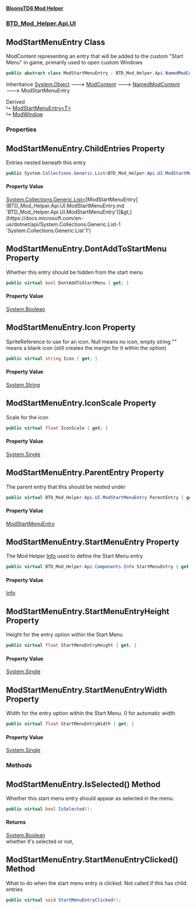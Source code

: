 #### [BloonsTD6 Mod Helper](README.md 'README')
### [BTD_Mod_Helper.Api.UI](README.md#BTD_Mod_Helper.Api.UI 'BTD_Mod_Helper.Api.UI')

## ModStartMenuEntry Class

ModContent representing an entry that will be added to the custom "Start Menu" in game, primarily used to open custom Windows

```csharp
public abstract class ModStartMenuEntry : BTD_Mod_Helper.Api.NamedModContent
```

Inheritance [System.Object](https://docs.microsoft.com/en-us/dotnet/api/System.Object 'System.Object') &#129106; [ModContent](BTD_Mod_Helper.Api.ModContent.md 'BTD_Mod_Helper.Api.ModContent') &#129106; [NamedModContent](BTD_Mod_Helper.Api.NamedModContent.md 'BTD_Mod_Helper.Api.NamedModContent') &#129106; ModStartMenuEntry

Derived  
&#8627; [ModStartMenuEntry&lt;T&gt;](BTD_Mod_Helper.Api.UI.ModStartMenuEntry_T_.md 'BTD_Mod_Helper.Api.UI.ModStartMenuEntry<T>')  
&#8627; [ModWindow](BTD_Mod_Helper.Api.UI.ModWindow.md 'BTD_Mod_Helper.Api.UI.ModWindow')
### Properties

<a name='BTD_Mod_Helper.Api.UI.ModStartMenuEntry.ChildEntries'></a>

## ModStartMenuEntry.ChildEntries Property

Entries nested beneath this entry

```csharp
public System.Collections.Generic.List<BTD_Mod_Helper.Api.UI.ModStartMenuEntry> ChildEntries { get; }
```

#### Property Value
[System.Collections.Generic.List&lt;](https://docs.microsoft.com/en-us/dotnet/api/System.Collections.Generic.List-1 'System.Collections.Generic.List`1')[ModStartMenuEntry](BTD_Mod_Helper.Api.UI.ModStartMenuEntry.md 'BTD_Mod_Helper.Api.UI.ModStartMenuEntry')[&gt;](https://docs.microsoft.com/en-us/dotnet/api/System.Collections.Generic.List-1 'System.Collections.Generic.List`1')

<a name='BTD_Mod_Helper.Api.UI.ModStartMenuEntry.DontAddToStartMenu'></a>

## ModStartMenuEntry.DontAddToStartMenu Property

Whether this entry should be hidden from the start menu

```csharp
public virtual bool DontAddToStartMenu { get; }
```

#### Property Value
[System.Boolean](https://docs.microsoft.com/en-us/dotnet/api/System.Boolean 'System.Boolean')

<a name='BTD_Mod_Helper.Api.UI.ModStartMenuEntry.Icon'></a>

## ModStartMenuEntry.Icon Property

SpriteReference to use for an icon. Null means no icon, empty string "" means a blank icon (still creates the margin for it within the option)

```csharp
public virtual string Icon { get; }
```

#### Property Value
[System.String](https://docs.microsoft.com/en-us/dotnet/api/System.String 'System.String')

<a name='BTD_Mod_Helper.Api.UI.ModStartMenuEntry.IconScale'></a>

## ModStartMenuEntry.IconScale Property

Scale for the icon

```csharp
public virtual float IconScale { get; }
```

#### Property Value
[System.Single](https://docs.microsoft.com/en-us/dotnet/api/System.Single 'System.Single')

<a name='BTD_Mod_Helper.Api.UI.ModStartMenuEntry.ParentEntry'></a>

## ModStartMenuEntry.ParentEntry Property

The parent entry that this should be nested under

```csharp
public virtual BTD_Mod_Helper.Api.UI.ModStartMenuEntry ParentEntry { get; }
```

#### Property Value
[ModStartMenuEntry](BTD_Mod_Helper.Api.UI.ModStartMenuEntry.md 'BTD_Mod_Helper.Api.UI.ModStartMenuEntry')

<a name='BTD_Mod_Helper.Api.UI.ModStartMenuEntry.StartMenuEntry'></a>

## ModStartMenuEntry.StartMenuEntry Property

The Mod Helper [Info](BTD_Mod_Helper.Api.Components.Info.md 'BTD_Mod_Helper.Api.Components.Info') used to define the Start Menu entry

```csharp
public virtual BTD_Mod_Helper.Api.Components.Info StartMenuEntry { get; }
```

#### Property Value
[Info](BTD_Mod_Helper.Api.Components.Info.md 'BTD_Mod_Helper.Api.Components.Info')

<a name='BTD_Mod_Helper.Api.UI.ModStartMenuEntry.StartMenuEntryHeight'></a>

## ModStartMenuEntry.StartMenuEntryHeight Property

Height for the entry option within the Start Menu

```csharp
public virtual float StartMenuEntryHeight { get; }
```

#### Property Value
[System.Single](https://docs.microsoft.com/en-us/dotnet/api/System.Single 'System.Single')

<a name='BTD_Mod_Helper.Api.UI.ModStartMenuEntry.StartMenuEntryWidth'></a>

## ModStartMenuEntry.StartMenuEntryWidth Property

Width for the entry option within the Start Menu. 0 for automatic width

```csharp
public virtual float StartMenuEntryWidth { get; }
```

#### Property Value
[System.Single](https://docs.microsoft.com/en-us/dotnet/api/System.Single 'System.Single')
### Methods

<a name='BTD_Mod_Helper.Api.UI.ModStartMenuEntry.IsSelected()'></a>

## ModStartMenuEntry.IsSelected() Method

Whether this start menu entry should appear as selected in the menu.

```csharp
public virtual bool IsSelected();
```

#### Returns
[System.Boolean](https://docs.microsoft.com/en-us/dotnet/api/System.Boolean 'System.Boolean')  
whether it's selected or not,

<a name='BTD_Mod_Helper.Api.UI.ModStartMenuEntry.StartMenuEntryClicked()'></a>

## ModStartMenuEntry.StartMenuEntryClicked() Method

What to do when the start menu entry is clicked. Not called if this has child entries

```csharp
public virtual void StartMenuEntryClicked();
```
